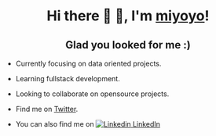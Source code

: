 <h1 align="center">Hi there 👋 👋, I'm <a href="https://github.com/rmiyoyo">miyoyo</a>!</h1>
<h2 align="center">Glad you looked for me :)</h2>

- Currently focusing on data oriented projects.</li>
- Learning fullstack development.
- Looking to collaborate on opensource projects.

- Find me on [Twitter](twitter.com/r_miyoyo).
- You can also find me on [![Linkedin](https://i.stack.imgur.com/gVE0j.png) LinkedIn](https://www.linkedin.com/in/raphael-miyoyo/)
